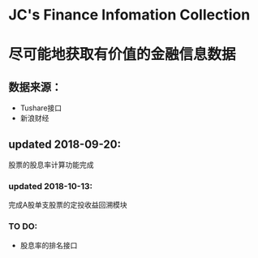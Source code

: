 # JC's Finance Infomation Collection
# 尽可能地获取有价值的金融信息数据
## 数据来源：
- Tushare接口
- 新浪财经

## updated 2018-09-20:
股票的股息率计算功能完成

### updated 2018-10-13:
完成A股单支股票的定投收益回溯模块

### TO DO:
- 股息率的排名接口
